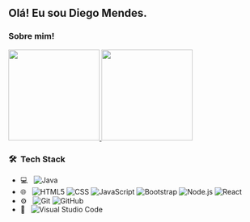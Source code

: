  <h2> Olá! Eu sou Diego Mendes.</h2>

<h3>Sobre mim! </h3>
</p>
<a href="https://github.com/Diego-AS-Mendes">
  <img height="180em" src="https://github-readme-stats.vercel.app/api?username=Diego-AS-Mendes&theme=buefy&show_icons=true" />
  <img height="180em" src="https://github-readme-stats.vercel.app/api/top-langs/?username=Diego-AS-Mendes&theme=buefy&layout=compact" />
</a>

<h3> 🛠 &nbsp;Tech Stack</h3>

- 💻 &nbsp; ![Java](https://img.shields.io/badge/-Java-333333?style=flat&logo=Java&logoColor=007396) 
- 🌐 &nbsp;
  ![HTML5](https://img.shields.io/badge/-HTML5-333333?style=flat&logo=HTML5)
  ![CSS](https://img.shields.io/badge/-CSS-333333?style=flat&logo=CSS3&logoColor=1572B6)
  ![JavaScript](https://img.shields.io/badge/-JavaScript-333333?style=flat&logo=javascript)
  ![Bootstrap](https://img.shields.io/badge/-Bootstrap-333333?style=flat&logo=bootstrap&logoColor=563D7C)
  ![Node.js](https://img.shields.io/badge/-Node.js-333333?style=flat&logo=node.js)
  ![React](https://img.shields.io/badge/-React-333333?style=flat&logo=react)
- ⚙️ &nbsp;
  ![Git](https://img.shields.io/badge/-Git-333333?style=flat&logo=git)
  ![GitHub](https://img.shields.io/badge/-GitHub-333333?style=flat&logo=github)
- 🔧 &nbsp;
  ![Visual Studio Code](https://img.shields.io/badge/-Visual%20Studio%20Code-333333?style=flat&logo=visual-studio-code&logoColor=007ACC)
